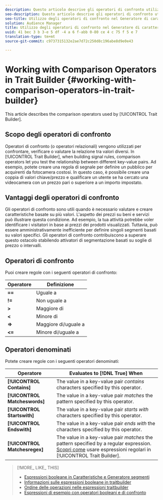 ```yaml
---
description: Questo articolo descrive gli operatori di confronto utilizzati dal Generatore di caratteristiche.
seo-description: Questo articolo descrive gli operatori di confronto utilizzati dal Generatore di caratteristiche.
seo-title: Utilizzo degli operatori di confronto nel Generatore di caratteristiche
solution: Audience Manager
title: Utilizzo degli operatori di confronto nel Generatore di caratteristiche
uuid: 41 bec 3 b 3-e 5 df -4 a 6 f-abb 0-80 ce 4 c 75 f 5 e 7
translation-type: tm+mt
source-git-commit: c9737315132e2ae7d72c250d8c196abe8d9e0e43

---
```



# Working with Comparison Operators in Trait Builder {#working-with-comparison-operators-in-trait-builder}

This article describes the comparison operators used by [!UICONTROL Trait Builder].

## Scopo degli operatori di confronto

<!-- c_tb_comparison_operators.xml -->

Operatori di confronto (o operatori relazionali) vengono utilizzati per confrontare, verificare o valutare la relazione tra valori diversi. In [!UICONTROL Trait Builder], when building signal rules, comparison operators let you test the relationship between different key-value pairs. Ad esempio, potete creare una regola di segnale per definire un pubblico per acquirenti da fotocamera costosi. In questo caso, è possibile creare una coppia di valori chiave/prezzo e qualificare un utente se ha cercato una videocamera con un prezzo pari o superiore a un importo impostato.

## Vantaggi degli operatori di confronto

Gli operatori di confronto sono utili quando è necessario valutare e creare caratteristiche basate su più valori. L'aspetto dei prezzi su beni e servizi può illustrare questa condizione. Ad esempio, la tua attività potrebbe voler identificare i visitatori in base ai prezzi dei prodotti visualizzati. Tuttavia, può essere amministrativamente inefficiente per definire singoli segmenti basati su valori specifici. Gli operatori di confronto contribuiscono a superare questo ostacolo stabilendo attivatori di segmentazione basati su soglie di prezzo o intervalli.

## Operatori di confronto

Puoi creare regole con i seguenti operatori di confronto:

| Operatore | Definizione |
|---|---|
| **==** | Uguale a |
| **!=** | Non uguale a |
| **&gt;** | Maggiore di |
| **&lt;** | Minore di |
| **=&gt;** | Maggiore di/uguale a |
| **&lt;=** | Minore di/uguale a |

## Operatori denominati

Potete creare regole con i seguenti operatori denominati:

| Operatore | Evaluates to [!DNL True] When |
|---|---|
| **[!UICONTROL Contains]** | The value in a key-value pair *contains* characters specified by this operator. |
| **[!UICONTROL Matcheswords]** | The value in a key-value pair *matches* the pattern specified by this operator. |
| **[!UICONTROL Startswith]** | The value in a key-value pair *starts with* characters specified by this operator. |
| **[!UICONTROL Endswith]** | The value in a key-value pair *ends with* the characters specified by this operator. |
| **[!UICONTROL Matchesregex]** | The value in a key-value pair *matches* the pattern specified by a regular expression. [Scopri come](../../features/traits/trait-builder-regex.md) usare espressioni regolari in [!UICONTROL Trait Builder]. |

>[!MORE_ LIKE_ THIS]
>
>* [Espressioni booleane in Caratteristiche e Generatore segmenti](../../reference/boolean-expressions-tsb.md)
>* [Informazioni sulle espressioni booleane in traitbuilder](../../reference/boolean-expressions-tsb.md)
>* [Ordine delle operazioni nelle espressioni traitbuilder](../../features/traits/trait-operator-precedence.md)
>* [Espressioni di esempio con operatori booleani e di confronto](../../features/traits/trait-expression-samples.md)

